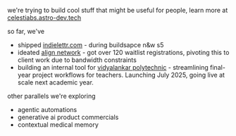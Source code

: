 we're trying to build cool stuff that might be useful for people, learn more at [celestiabs.astro-dev.tech](https://celestialabs.astro-dev.tech)

so far, we've
- shipped [indielettr.com](https://indielettr.astro-dev.tech) - during buildsapce n&w s5
- ideated [align network](https://alignnetwork.astro-dev.tech) - got over 120 waitlist registrations, pivoting this to client work due to bandwidth constraints
- building an internal tool for [vidyalankar polytechnic](https://vpt.edu.in) - streamlining final-year project workflows for teachers. Launching July 2025, going live at scale next academic year.

other parallels we're exploring
- agentic automations
- generative ai product commercials
- contextual medical memory

